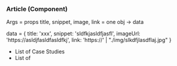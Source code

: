 

### Article (Component)

Args = props
title, snippet, image, link = one obj -> data

data = {
    title: 'xxx',
    snippet: 'sldfkjasldfjasfl',
    imageUrl: 'https://asldjfasldfasldfkj',
    link: 'https://' | "./img/slkdfjlasdflaj.jpg"
}


- List of Case Studies
- List of 